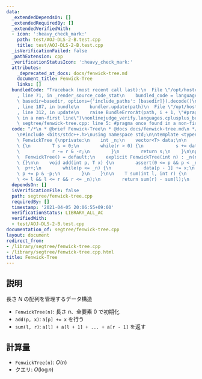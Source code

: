 ```yaml
---
data:
  _extendedDependsOn: []
  _extendedRequiredBy: []
  _extendedVerifiedWith:
  - icon: ':heavy_check_mark:'
    path: test/AOJ-DLS-2-B.test.cpp
    title: test/AOJ-DLS-2-B.test.cpp
  _isVerificationFailed: false
  _pathExtension: cpp
  _verificationStatusIcon: ':heavy_check_mark:'
  attributes:
    _deprecated_at_docs: docs/fenwick-tree.md
    document_title: Fenwick-Tree
    links: []
  bundledCode: "Traceback (most recent call last):\n  File \"/opt/hostedtoolcache/Python/3.9.2/x64/lib/python3.9/site-packages/onlinejudge_verify/documentation/build.py\"\
    , line 71, in _render_source_code_stat\n    bundled_code = language.bundle(stat.path,\
    \ basedir=basedir, options={'include_paths': [basedir]}).decode()\n  File \"/opt/hostedtoolcache/Python/3.9.2/x64/lib/python3.9/site-packages/onlinejudge_verify/languages/cplusplus.py\"\
    , line 187, in bundle\n    bundler.update(path)\n  File \"/opt/hostedtoolcache/Python/3.9.2/x64/lib/python3.9/site-packages/onlinejudge_verify/languages/cplusplus_bundle.py\"\
    , line 312, in update\n    raise BundleErrorAt(path, i + 1, \"#pragma once found\
    \ in a non-first line\")\nonlinejudge_verify.languages.cplusplus_bundle.BundleErrorAt:\
    \ segtree/fenwick-tree.cpp: line 5: #pragma once found in a non-first line\n"
  code: "/*\n * @brief Fenwick-Tree\n * @docs docs/fenwick-tree.md\n */\n#pragma once\n\
    \n#include <bits/stdc++.h>\nusing namespace std;\n\ntemplate <typename T>\nclass\
    \ FenwickTree {\nprivate:\n    int _n;\n    vector<T> data;\n\n    T sum(int r)\
    \ {\n        T s = 0;\n        while(r > 0) {\n            s += data[r - 1];\n\
    \            r -= r & -r;\n        }\n        return s;\n    }\n\npublic:\n  \
    \  FenwickTree() = default;\n    explicit FenwickTree(int n) : _n(n), data(n)\
    \ {}\n\n    void add(int p, T x) {\n        assert(0 <= p && p < _n);\n      \
    \  p++;\n        while(p <= _n) {\n            data[p - 1] += x;\n           \
    \ p += p & -p;\n        }\n    }\n\n    T sum(int l, int r) {\n        assert(0\
    \ <= l && l <= r && r <= _n);\n        return sum(r) - sum(l);\n    }\n};"
  dependsOn: []
  isVerificationFile: false
  path: segtree/fenwick-tree.cpp
  requiredBy: []
  timestamp: '2021-04-05 20:06:55+09:00'
  verificationStatus: LIBRARY_ALL_AC
  verifiedWith:
  - test/AOJ-DLS-2-B.test.cpp
documentation_of: segtree/fenwick-tree.cpp
layout: document
redirect_from:
- /library/segtree/fenwick-tree.cpp
- /library/segtree/fenwick-tree.cpp.html
title: Fenwick-Tree
---
```

## 説明

長さ $N$ の配列を管理するデータ構造

- `FenwickTree(n)`: 長さ $n$、全要素 $0$ で初期化
- `add(p, x)`: `a[p] += x` を行う
- `sum(l, r)`: `a[l] + a[l + 1] + ... + a[r - 1]` を返す

## 計算量

- `FenwickTree(n)`: $O(n)$
- クエリ: $O(\log n)$